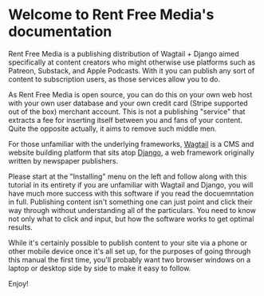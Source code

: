# Welcome to Rent Free Media's documentation

Rent Free Media is a publishing distribution of Wagtail + Django aimed specifically at content creators who might otherwise use platforms such as Patreon, Substack, and Apple Podcasts.  With it you can publish any sort of content to subscription users, as those services allow you to do.

As Rent Free Media is open source, you can do this on your own web host with your own user database and your own credit card (Stripe supported out of the box) merchant account. This is not a publishing "service" that extracts a fee for inserting itself between you and fans of your content.  Quite the opposite actually, it aims to remove such middle men.

For those unfamiliar with the underlying frameworks, [Wagtail](https://wagtail.org) is a CMS and website building platform that sits atop [Django](https://djangoproject.com), a web framework originally written by newspaper publishers.

Please start at the "Installing" menu on the left and follow along with this tutorial in its entirety if you are unfamiliar with Wagtail and Django, you will have much more success with this software if you read the docuemntation in full.  Publishing content isn't something one can just point and click their way through without understanding all of the particulars.  You need to know not only what to click and input, but how the software works to get optimal results.

While it's certainly possible to publish content to your site via a phone or other mobile device once it's all set up, for the purposes of going through this manual the first time, you'll probably want two browser windows on a laptop or desktop side by side to make it easy to follow.

Enjoy!
